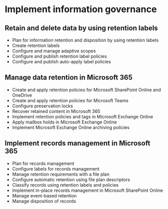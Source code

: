 # Implement information governance
## Retain and delete data by using retention labels
- Plan for information retention and disposition by using retention labels
- Create retention labels
- Configure and manage adaptive scopes
- Configure and publish retention label policies
- Configure and publish auto-apply label policies

## Manage data retention in Microsoft 365
- Create and apply retention policies for Microsoft SharePoint Online and OneDrive
- Create and apply retention policies for Microsoft Teams
- Configure preservation locks
- Recover retained content in Microsoft 365
- Implement retention policies and tags in Microsoft Exchange Online
- Apply mailbox holds in Microsoft Exchange Online
- Implement Microsoft Exchange Online archiving policies

## Implement records management in Microsoft 365
- Plan for records management
- Configure labels for records management
- Manage retention requirements with a file plan
- Configure automatic retention using file plan descriptors
- Classify records using retention labels and policies
- Implement in-place records management in Microsoft SharePoint Online
- Manage event-based retention
- Manage disposition of records